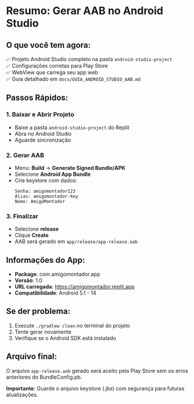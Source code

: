 # Resumo: Gerar AAB no Android Studio

## O que você tem agora:
✅ Projeto Android Studio completo na pasta `android-studio-project`  
✅ Configurações corretas para Play Store  
✅ WebView que carrega seu app web  
✅ Guia detalhado em `docs/GUIA_ANDROID_STUDIO_AAB.md`  

## Passos Rápidos:

### 1. Baixar e Abrir Projeto
- Baixe a pasta `android-studio-project` do Replit
- Abra no Android Studio
- Aguarde sincronização

### 2. Gerar AAB
- Menu: **Build** → **Generate Signed Bundle/APK**
- Selecione **Android App Bundle**
- Crie keystore com dados:
  ```
  Senha: amigomontador123
  Alias: amigomontador-key
  Nome: AmigoMontador
  ```

### 3. Finalizar
- Selecione **release**
- Clique **Create**
- AAB será gerado em `app/release/app-release.aab`

## Informações do App:
- **Package**: com.amigomontador.app
- **Versão**: 1.0
- **URL carregada**: https://amigomontador.replit.app
- **Compatibilidade**: Android 5.1 - 14

## Se der problema:
1. Execute `./gradlew clean` no terminal do projeto
2. Tente gerar novamente
3. Verifique se o Android SDK está instalado

## Arquivo final:
O arquivo `app-release.aab` gerado será aceito pela Play Store sem os erros anteriores do BundleConfig.pb.

**Importante**: Guarde o arquivo keystore (.jks) com segurança para futuras atualizações.